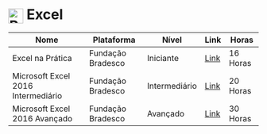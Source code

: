 <h1>
  <img src="https://github.com/MarcusTechs/Free-way/assets/138902771/48541414-62a0-4b4b-a383-1db17ee53e57" alt="Projetos" width="30px" style="vertical-align: middle;"> Excel
</h1>

| Nome | Plataforma | Nível | Link | Horas |
| --- | --- | --- | --- | --- |
| Excel na Prática | Fundação Bradesco | Iniciante | [Link](https://www.ev.org.br/cursos/excel-na-pratica) | 16 Horas |
| Microsoft Excel 2016 Intermediário | Fundação Bradesco | Intermediário | [Link](https://www.ev.org.br/cursos/microsoft-excel-2016-intermediario) | 20 Horas |
| Microsoft Excel 2016 Avançado | Fundação Bradesco | Avançado | [Link](https://www.ev.org.br/cursos/microsoft-excel-2016-avancado) | 30 Horas |
